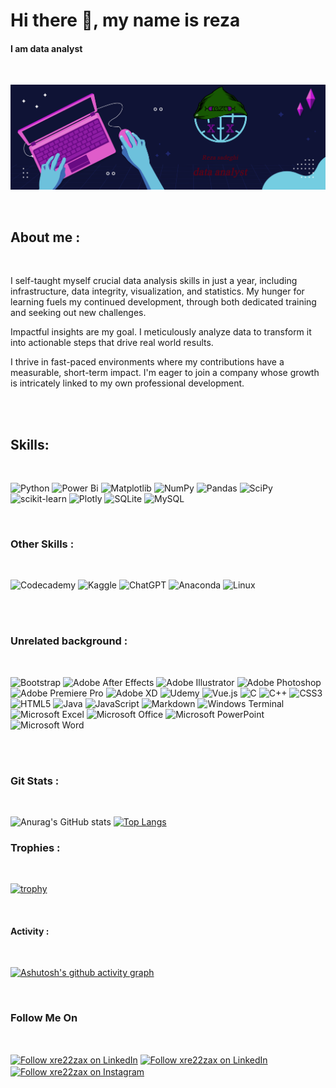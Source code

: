 # Hi there 👋, my name is reza
#### I am data analyst 

</br>

![I am data analyst](https://github.com/xre22zax/xre22zax/blob/main/xre22zax-banner.png)

</br>

## About me :

</br>

I self-taught myself crucial data analysis skills in just a year, including infrastructure, data integrity, visualization, and statistics. My hunger for learning fuels my continued development, through both dedicated training and seeking out new challenges.

Impactful insights are my goal. I meticulously analyze data to transform it into actionable steps that drive real world results.

I thrive in fast-paced environments where my contributions have a measurable, short-term impact. I'm eager to join a company whose growth is intricately linked to my own professional development.

</br>
</br>

## Skills: 

</br>


![Python](https://img.shields.io/badge/python-3670A0?style=for-the-badge&logo=python&logoColor=ffdd54)
![Power Bi](https://img.shields.io/badge/power_bi-F2C811?style=for-the-badge&logo=powerbi&logoColor=black)
![Matplotlib](https://img.shields.io/badge/Matplotlib-%23ffffff.svg?style=for-the-badge&logo=Matplotlib&logoColor=black)
![NumPy](https://img.shields.io/badge/numpy-%23013243.svg?style=for-the-badge&logo=numpy&logoColor=white)
![Pandas](https://img.shields.io/badge/pandas-%23150458.svg?style=for-the-badge&logo=pandas&logoColor=white)
![SciPy](https://img.shields.io/badge/SciPy-%230C55A5.svg?style=for-the-badge&logo=scipy&logoColor=%white)
![scikit-learn](https://img.shields.io/badge/scikit--learn-%23F7931E.svg?style=for-the-badge&logo=scikit-learn&logoColor=white)
![Plotly](https://img.shields.io/badge/Plotly-%233F4F75.svg?style=for-the-badge&logo=plotly&logoColor=white)
![SQLite](https://img.shields.io/badge/sqlite-%2307405e.svg?style=for-the-badge&logo=sqlite&logoColor=white)
![MySQL](https://img.shields.io/badge/mysql-%2300f.svg?style=for-the-badge&logo=mysql&logoColor=white)


</br>

### Other Skills :

</br>

![Codecademy](https://img.shields.io/badge/Codecademy-FFF0E5?style=for-the-badge&logo=codecademy&logoColor=1F243A)
![Kaggle](https://img.shields.io/badge/Kaggle-035a7d?style=for-the-badge&logo=kaggle&logoColor=white)
![ChatGPT](https://img.shields.io/badge/chatGPT-74aa9c?style=for-the-badge&logo=openai&logoColor=white)
![Anaconda](https://img.shields.io/badge/Anaconda-%2344A833.svg?style=for-the-badge&logo=anaconda&logoColor=white)
![Linux](https://img.shields.io/badge/Linux-FCC624?style=for-the-badge&logo=linux&logoColor=black)

</br>
</br>

### Unrelated background :

</br>

![Bootstrap](https://img.shields.io/badge/bootstrap-%238511FA.svg?style=for-the-badge&logo=bootstrap&logoColor=white)
![Adobe After Effects](https://img.shields.io/badge/Adobe%20After%20Effects-9999FF.svg?style=for-the-badge&logo=Adobe%20After%20Effects&logoColor=white)
![Adobe Illustrator](https://img.shields.io/badge/adobe%20illustrator-%23FF9A00.svg?style=for-the-badge&logo=adobe%20illustrator&logoColor=white)
![Adobe Photoshop](https://img.shields.io/badge/adobe%20photoshop-%2331A8FF.svg?style=for-the-badge&logo=adobe%20photoshop&logoColor=white)
![Adobe Premiere Pro](https://img.shields.io/badge/Adobe%20Premiere%20Pro-9999FF.svg?style=for-the-badge&logo=Adobe%20Premiere%20Pro&logoColor=white)
![Adobe XD](https://img.shields.io/badge/Adobe%20XD-470137?style=for-the-badge&logo=Adobe%20XD&logoColor=#FF61F6)
![Udemy](https://img.shields.io/badge/Udemy-A435F0?style=for-the-badge&logo=Udemy&logoColor=white)
![Vue.js](https://img.shields.io/badge/vuejs-%2335495e.svg?style=for-the-badge&logo=vuedotjs&logoColor=%234FC08D)
![C](https://img.shields.io/badge/c-%2300599C.svg?style=for-the-badge&logo=c&logoColor=white)
![C++](https://img.shields.io/badge/c++-%2300599C.svg?style=for-the-badge&logo=c%2B%2B&logoColor=white)
![CSS3](https://img.shields.io/badge/css3-%231572B6.svg?style=for-the-badge&logo=css3&logoColor=white)
![HTML5](https://img.shields.io/badge/html5-%23E34F26.svg?style=for-the-badge&logo=html5&logoColor=white)
![Java](https://img.shields.io/badge/java-%23ED8B00.svg?style=for-the-badge&logo=openjdk&logoColor=white)
![JavaScript](https://img.shields.io/badge/javascript-%23323330.svg?style=for-the-badge&logo=javascript&logoColor=%23F7DF1E)
![Markdown](https://img.shields.io/badge/markdown-%23000000.svg?style=for-the-badge&logo=markdown&logoColor=white)
![Windows Terminal](https://img.shields.io/badge/Windows%20Terminal-%234D4D4D.svg?style=for-the-badge&logo=windows-terminal&logoColor=white)
![Microsoft Excel](https://img.shields.io/badge/Microsoft_Excel-217346?style=for-the-badge&logo=microsoft-excel&logoColor=white)
![Microsoft Office](https://img.shields.io/badge/Microsoft_Office-D83B01?style=for-the-badge&logo=microsoft-office&logoColor=white)
![Microsoft PowerPoint](https://img.shields.io/badge/Microsoft_PowerPoint-B7472A?style=for-the-badge&logo=microsoft-powerpoint&logoColor=white)
![Microsoft Word](https://img.shields.io/badge/Microsoft_Word-2B579A?style=for-the-badge&logo=microsoft-word&logoColor=white)

</br>
</br>

### Git Stats :

</br>

![Anurag's GitHub stats](https://github-readme-stats.vercel.app/api?username=xre22zax&show_icons=true&theme=tokyonight)
[![Top Langs](https://github-readme-stats.vercel.app/api/top-langs/?username=xre22zax&layout=donut)](https://github.com/anuraghazra/github-readme-stats)


### Trophies :
</br>

[![trophy](https://github-profile-trophy.vercel.app/?username=xre22zax&theme=onestar)](https://github.com/ryo-ma/github-profile-trophy)

</br>



#### Activity :

</br>

[![Ashutosh's github activity graph](https://github-readme-activity-graph.vercel.app/graph?username=xre22zax&theme=tokyo-night)](https://github.com/ashutosh00710/github-readme-activity-graph)


</br>

### Follow Me On

</br>

[<img src="https://raw.githubusercontent.com/Raymo111/Raymo111/master/socials/linkedin.png" height="85em" align="center" alt="Follow xre22zax on LinkedIn" title="Follow xre22zax on LinkedIn"/>](https://www.linkedin.com/in/mohammad-reza-sadeghi-075b39276/)
[<img src='https://cdn.jsdelivr.net/npm/simple-icons@3.0.1/icons/github.svg' height="85em" align="center" alt="Follow xre22zax on LinkedIn" title="Follow xre22zax on Github"/>](https://github.com/https://github.com/xre22zax/) 
[<img src="https://raw.githubusercontent.com/Raymo111/Raymo111/master/socials/instagram.svg" height="85em" align="center" alt="Follow xre22zax on Instagram" title="Follow xre22zax on Instagram"/>](https://www.instagram.com/https://www.instagram.com/_xre22zax//) 


